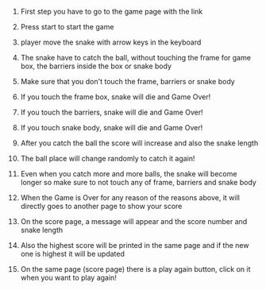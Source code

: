 1. First step you have to go to the game page with the link

2. Press start to start the game 

3. player move the snake with arrow keys in the keyboard

4. The snake have to catch the ball, without  touching the frame for game box, the barriers inside the box or snake body

5. Make sure that you don't touch the frame, barriers or snake body

6. If you touch the frame box, snake will die and Game Over!

7. If you touch the barriers, snake will die and Game Over!

8. If you touch snake body, snake will die and Game Over!

9. After you catch the ball the score will increase and also the snake length 

10. The ball place will change randomly to catch it again!

11. Even when you catch more and more balls, the snake will become longer so make sure to not touch any of frame, barriers and snake body

12. When the Game is Over for any reason of the reasons above, it will directly goes to another page to show your score 

13. On the score page, a message will appear and the score number and snake length 

14. Also the highest score will be printed in the same page and if the new one is highest it will be updated 

15. On the same page (score page) there is a play again button, click on it when you want to play again!